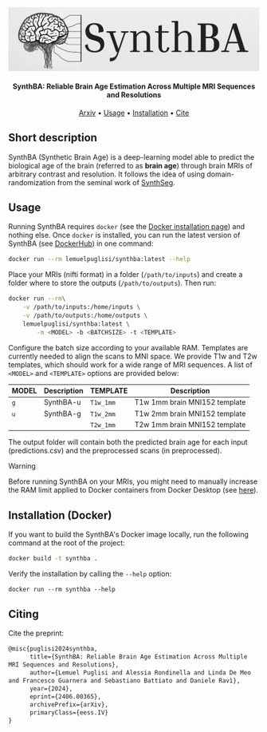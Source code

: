 ![synthba](assets/synthba-readme.png)


<h4 align="center">SynthBA: Reliable Brain Age Estimation Across Multiple MRI Sequences and Resolutions</h4>

<p align="center">
  <a href="https://arxiv.org/abs/2406.00365">Arxiv</a> •
  <a href="#usage">Usage</a> •
  <a href="#installation">Installation</a> •
  <a href="#citing">Cite</a>
</p>

## Short description

SynthBA (Synthetic Brain Age) is a deep-learning model able to predict the biological age of the brain (referred to as **brain age**) through brain MRIs of arbitrary contrast and resolution. It follows the idea of using domain-randomization from the seminal work of [SynthSeg](https://github.com/BBillot/SynthSeg).

## Usage
Running SynthBA requires `docker` (see the [Docker installation page](https://docs.docker.com/engine/install/)) and nothing else. Once `docker` is installed, you can run the latest version of SynthBA (see [DockerHub](https://hub.docker.com/repository/docker/lemuelpuglisi/synthba/general)) in one command: 

```bash
docker run --rm lemuelpuglisi/synthba:latest --help
```

Place your MRIs (nifti format) in a folder (`/path/to/inputs`) and create a folder where to store the outputs (`/path/to/outputs`). Then run:

```bash
docker run --rm\
    -v /path/to/inputs:/home/inputs \
    -v /path/to/outputs:/home/outputs \
    lemuelpuglisi/synthba:latest \
        -m <MODEL> -b <BATCHSIZE> -t <TEMPLATE>
```

Configure the batch size according to your available RAM. Templates are currently needed to align the scans to MNI space. We provide T1w and T2w templates, which should work for a wide range of MRI sequences. A list of `<MODEL>` and `<TEMPLATE>` options are provided below: 

| MODEL | Description | TEMPLATE | Description                   |
| ------- | ----------- | ---------- | ----------------------------- |
| `g`     | SynthBA-u   | `T1w_1mm`  | T1w 1mm brain MNI152 template |
| `u`     | SynthBA-g   | `T1w_2mm`  | T1w 2mm brain MNI152 template |
|         |             | `T2w_1mm`  | T2w 1mm brain MNI152 template |

The output folder will contain both the predicted brain age for each input (predictions.csv) and the preprocessed scans (in preprocessed).

> [!WARNING]  
> Before running SynthBA on your MRIs, you might need to manually increase the RAM limit applied to Docker containers from Docker Desktop (see [here](https://stackoverflow.com/questions/44417159/docker-process-killed-with-cryptic-killed-message)).



## Installation (Docker)

If you want to build the SynthBA's Docker image locally, run the following command at the root of the project:

```bash
docker build -t synthba .
```
Verify the installation by calling the `--help` option:

```
docker run --rm synthba --help
```

## Citing

Cite the preprint:

```
@misc{puglisi2024synthba,
      title={SynthBA: Reliable Brain Age Estimation Across Multiple MRI Sequences and Resolutions}, 
      author={Lemuel Puglisi and Alessia Rondinella and Linda De Meo and Francesco Guarnera and Sebastiano Battiato and Daniele Ravì},
      year={2024},
      eprint={2406.00365},
      archivePrefix={arXiv},
      primaryClass={eess.IV}
}
```




